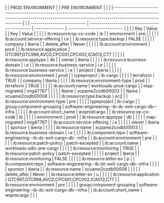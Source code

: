 | | PROD ENVIRONMENT             |                                                  | PRE ENVIRONMENT |                              |                                                       |
|--------------------------------------------------------------------------------------------------------------------------------------------------------------------------------------------|
| | ---------------------------- | ------------------------------------------------ | --------------- | ---------------------------- |                                                       |
| | Key                          | Value                                            |                 | Key                          | Value |  |                                            |
| | ib:resource:op-co-code       | ib                                               |                 | environment                  | pre |  |                                              |
| | ib:account:service-offering  | i.e                                              |                 | ib:resource:type:backup      | FALSE |  |                                            |
| | company                      | Iberia                                           |                 | delete_after                 | Never |  |                                            |
| | ib:account:environment       | prod                                             |                 | ib:resource:application      | GTC997,GTC998,AVCD,CPC001,CPC002,ICA012,C77 |  |      |
| | ib:resource:apptype          | db                                               |                 | owner                        | iberia |  |                                           |
| | ib:resource:business-domain  | i.e                                              |                 | ib:resource:business-service | i.e |  |                                              |
| | ib:resource:business-service | i.e                                              |                 | project                      | iberia |  |                                           |
| | ib:resource:environment      | prod                                             |                 | typeproject                  | ib-cargo |  |                                         |
| | terraform                    | TRUE                                             |                 | company                      | Iberia |  |                                           |
| | ib:resource:environment-type | prod                                             |                 | terraform                    | TRUE |  |                                             |
| | ib:account:name              | workloads-prod-cargo                             |                 | map-migrated                 | mig47767 |  |                                         |
| | Name                         | xcpame2codb00003                                 |                 | Name                         | xcuame2codb00008 |  |                                 |
| | ib:resource:type:backup      | ec2                                              |                 | ib:resource:environment-type | pre |  |                                              |
| | typeproject                  | ib-cargo                                         |                 | group:component-grouping     | software-engineering--ib-dc-exit-cargo-db--infra |  | |
| | ib:account:short_name        | wsprodcargo                                      |                 | ib:resource:op-co-code       | ib |  |                                               |
| | environment                  | prod                                             |                 | ib:resource:apptype          | db |  |                                               |
| | map-migrated                 | mig47767                                         |                 | ib:account:service-offering  | i.e |  |                                              |
| | owner                        | iberia                                           |                 | sponsor                      | iberia |  |                                           |
| | ib:resource:name             | xcpame2codb00003                                 |                 | ib:resource:business-domain  | i.e |  |                                              |
| | ib:component:repo            | software-engineering--ib-dc-exit-cargo-db--infra |                 | ib:account:environment       | pre |  |                                              |
| | ib:resource:patch-policy     | patch-excepted                                   |                 | ib:account:name              | workloads-sdlc-pre-cargo |  |                         |
| | ib:resource:monitoring       | TRUE                                             |                 | ib:resource:patch-policy     | patch-excepted |  |                                   |
| | project                      | iberia                                           |                 | ib:resource:monitoring       | FALSE |  |                                            |
| | ib:resource:letter-ev        | p                                                |                 | ib:component:repo            | software-engineering--ib-dc-exit-cargo-db--infra |  | |
| | sponsor                      | iberia                                           |                 | ib:resource:name             | xcuame2codb00008 |  |                                 |
| | delete_after                 | Never                                            |                 | ib:resource:letter-ev        | u |  |                                                |
| | ib:resource:application      | GTC997,GTC998,AVCD,CPC001,CPC002,ICA012,C77      |                 | ib:resource:environment      | pre |  |                                              |
| | group:component-grouping     | software-engineering--ib-dc-exit-cargo-db--infra |                 | ib:account:short_name        | wsprecargo |  |                                       |
